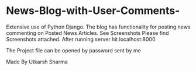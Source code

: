 # News-Blog-with-User-Comments-
Extensive use of Python Django. The blog has functionality for posting news commenting on Posted News Articles. See Screenshots
Please find Screenshots attached. After running server hit localhost:8000

The Project file can be opened by password sent by me

Made By Utkarsh Sharma
